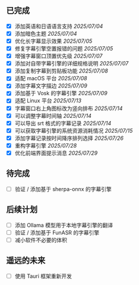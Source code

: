 ## 已完成

- [x] 添加英语和日语语言支持 *2025/07/04*
- [x] 添加暗色主题 *2025/07/04*
- [x] 优化长字幕显示效果 *2025/07/05*
- [x] 修复字幕引擎空置报错的问题 *2025/07/05*
- [x] 增强字幕窗口顶置优先级 *2025/07/07*
- [x] 添加对自带字幕引擎的详细规格说明 *2025/07/07*
- [x] 添加复制字幕到剪贴板功能 *2025/07/08*
- [x] 适配 macOS 平台 *2025/07/08*
- [x] 添加字幕文字描边 *2025/07/09*
- [x] 添加基于 Vosk 的字幕引擎 *2025/07/09*
- [x] 适配 Linux 平台 *2025/07/13*
- [x] 字幕窗口右上角图标改为竖向排布 *2025/07/14*
- [x] 可以调整字幕时间轴 *2025/07/14*
- [x] 可以导出 srt 格式的字幕记录 *2025/07/14*
- [x] 可以获取字幕引擎的系统资源消耗情况 *2025/07/15*
- [x] 添加字幕记录按时间降序排列选择 *2025/07/26*
- [x] 重构字幕引擎 *2025/07/28*
- [x] 优化前端界面提示消息 *2025/07/29*

## 待完成

- [ ] 验证 / 添加基于 sherpa-onnx 的字幕引擎

## 后续计划

- [ ] 添加 Ollama 模型用于本地字幕引擎的翻译
- [ ] 验证 / 添加基于 FunASR 的字幕引擎
- [ ] 减小软件不必要的体积

## 遥远的未来

- [ ] 使用 Tauri 框架重新开发
